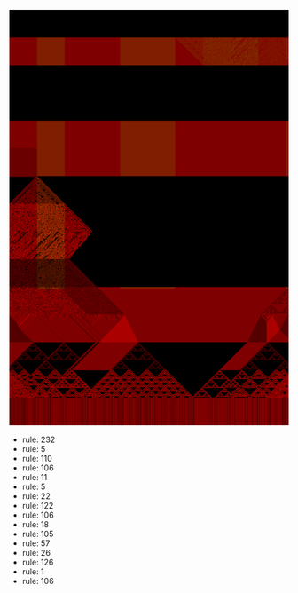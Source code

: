 ![photo](./output.png) 
 * rule: 232
* rule: 5
* rule: 110
* rule: 106
* rule: 11
* rule: 5
* rule: 22
* rule: 122
* rule: 106
* rule: 18
* rule: 105
* rule: 57
* rule: 26
* rule: 126
* rule: 1
* rule: 106
